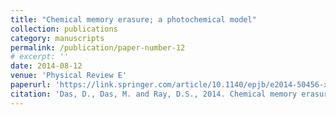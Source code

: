 ```yaml
---
title: "Chemical memory erasure; a photochemical model"
collection: publications
category: manuscripts
permalink: /publication/paper-number-12
# excerpt: ''
date: 2014-08-12
venue: 'Physical Review E'
paperurl: 'https://link.springer.com/article/10.1140/epjb/e2014-50456-x'
citation: 'Das, D., Das, M. and Ray, D.S., 2014. Chemical memory erasure; a photochemical model. <i>The European Physical Journal B<i/>, 87, pp.1-7.'
---
```

